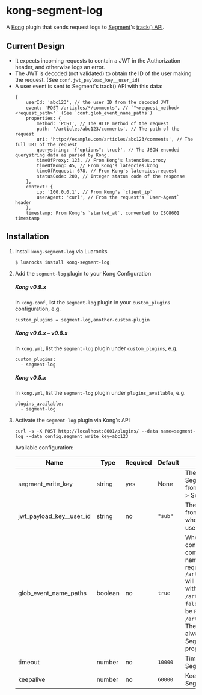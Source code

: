 # kong-segment-log

A [Kong](https://getkong.org) plugin that sends request logs to [Segment](https://segment.com)'s [track() API](https://segment.com/docs/sources/server/http/#track).

## Current Design

* It expects incoming requests to contain a JWT in the Authorization header, and otherwise logs an error.
* The JWT is decoded (not validated) to obtain the ID of the user making the request. (See `conf.jwt_payload_key__user_id`)
* A user event is sent to Segment's track() API with this data:
    ```
    {
        userId: 'abc123', // the user ID from the decoded JWT
        event: 'POST /articles/*/comments', // `"<request_method> <request_path>"` (See `conf.glob_event_name_paths`)
        properties: {
            method: 'POST', // The HTTP method of the request
            path: '/articles/abc123/comments', // The path of the request
            uri: 'http://example.com/articles/abc123/comments', // The full URI of the request
            querystring: '{"options": true}', // The JSON encoded querystring data as parsed by Kong.
            timeOfProxy: 123, // From Kong's latencies.proxy
            timeOfKong: 45, // From Kong's latencies.kong
            timeOfRequest: 678, // From Kong's latencies.request
            statusCode: 200, // Integer status code of the response
        },
        context: {
            ip: '100.0.0.1', // From Kong's `client_ip`
            userAgent: 'curl', // From the request's `User-Agent` header
        },
        timestamp: From Kong's `started_at`, converted to ISO8601 timestamp
    ```

## Installation
1. Install `kong-segment-log` via Luarocks
    ```
    $ luarocks install kong-segment-log
    ```
1. Add the `segment-log` plugin to your Kong Configuration
    ##### Kong v0.9.x
    In `kong.conf`, list the `segment-log` plugin in your `custom_plugins` configuration, e.g.
    ```
    custom_plugins = segment-log,another-custom-plugin
    ```
    ##### Kong v0.6.x – v0.8.x
    In `kong.yml`, list the `segment-log` plugin under `custom_plugins`, e.g.
    ```
    custom_plugins:
      - segment-log
    ```
    ##### Kong v0.5.x
    In `kong.yml`, list the `segment-log` plugin under `plugins_available`, e.g.
    ```
    plugins_available:
      - segment-log
    ```
1. Activate the `segment-log` plugin via Kong's API
    ```
    curl -s -X POST http://localhost:8001/plugins/ --data name=segment-log --data config.segment_write_key=abc123
    ```
    Available configuration:

    Name | Type | Required | Default | Description / Notes
    ---- | ---- | -------- | ------- | -------------------
    segment_write_key | string | yes | None | The "write key" for your Segment Source – comes from your segment source > Settings
    jwt_payload_key__user_id | string | no | `"sub"` | The name of the property from the JWT payload whose value contains the user ID
    glob_event_name_paths | boolean | no | `true` | Whether to glob routes containing numeric path components in the event name. If `true`, A POST request to `/articles/abc123/comments` will be tracked in Segment with the event name `POST /articles/*/comments`. If `false`, the event name will be `POST /articles/abc123/comments`. The original request path is always available in the Segment event's properties, as `path`.
    timeout | number | no | `10000` | Timeout for the request to Segment
    keepalive | number | no | `60000` | Keepalive for the request to Segment
